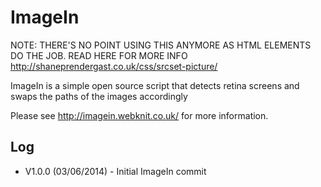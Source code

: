 ImageIn
=======

NOTE: THERE'S NO POINT USING THIS ANYMORE AS HTML ELEMENTS DO THE JOB. READ HERE FOR MORE INFO
http://shaneprendergast.co.uk/css/srcset-picture/

ImageIn is a simple open source script that detects retina screens and swaps the paths of the images accordingly

Please see http://imagein.webknit.co.uk/ for more information. 

Log
---

- V1.0.0 (03/06/2014) - Initial ImageIn commit





